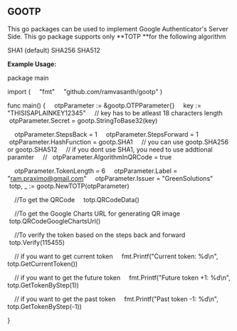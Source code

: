 ## GOOTP

This go packages can be used to implement Google Authenticator's Server Side. This go package supports only **TOTP **for the following algorithm 

SHA1 (default)
SHA256
SHA512

**Example Usage:**

package main

import (
    "fmt"
    "github.com/ramvasanth/gootp"
)

func main() {
    otpParameter := &gootp.OTPParameter{}
    key := "THISISAPLAINKEY12345"
    // key has to be atleast 18 characters length
    otpParameter.Secret = gootp.StringToBase32(key)

    otpParameter.StepsBack = 1
    otpParameter.StepsForward = 1
    otpParameter.HashFunction = gootp.SHA1
    // you can use gootp.SHA256 or gootp.SHA512
    // if you dont use SHA1, you need to use addtional paramter
    //   otpParameter.AlgorithmInQRCode = true

    otpParameter.TokenLength = 6
    otpParameter.Label = "ram.praximo@gmail.com"
    otpParameter.Issuer = "GreenSolutions"
    totp, _ := gootp.NewTOTP(otpParameter)

    //To get the QRCode
    totp.QRCodeData()

    //To get the Google Charts URL for generating QR image
    totp.QRCodeGoogleChartsUrl()

    //To verify the token based on the steps back and forward
    totp.Verify(115455)

    // if you want to get current token
    fmt.Printf("Current token: %d\n", totp.GetCurrentToken())

    // if you want to get the future token
    fmt.Printf("Future token +1: %d\n", totp.GetTokenByStep(1))

    // if you want to get the past token
    fmt.Printf("Past token -1: %d\n", totp.GetTokenByStep(-1))

}